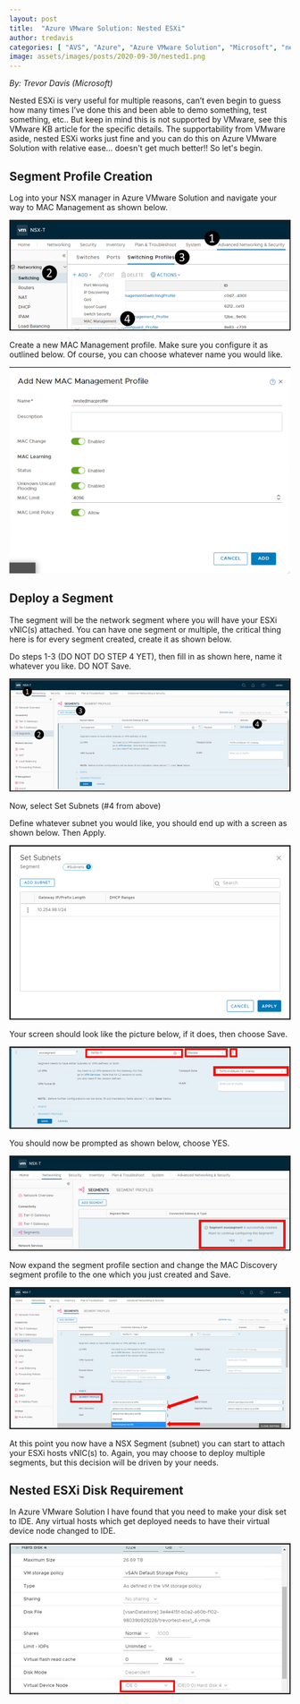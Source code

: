 ```yaml
---
layout: post
title:  "Azure VMware Solution: Nested ESXi"
author: tredavis
categories: [ "AVS", "Azure", "Azure VMware Solution", "Microsoft", "nested", "tredavis", "VMWare" ]
image: assets/images/posts/2020-09-30/nested1.png
---
```

*By: Trevor Davis (Microsoft)*

Nested ESXi is very useful for multiple reasons, can’t even begin to guess how many times I’ve done this and been able to demo something, test something, etc..  But keep in mind this is not supported by VMware, see this VMware KB article for the specific details.  The supportability from VMware aside, nested ESXi works just fine and you can do this on Azure VMware Solution with relative ease… doesn't get much better!!  So let's begin.
 
## Segment Profile Creation
 
Log into your NSX manager in Azure VMware Solution and navigate your way to MAC Management as shown below.

![nested1](/assets/images/posts/2020-09-30/nested1.png)

Create a new MAC Management profile.  Make sure you configure it as outlined below.  Of course, you can choose whatever name you would like.

![nested2](/assets/images/posts/2020-09-30/nested2.png)

## Deploy a Segment

The segment will be the network segment where you will have your ESXi vNIC(s) attached. You can have one segment or multiple, the critical thing here is for every segment created, create it as shown below.

Do steps 1-3 (DO NOT DO STEP 4 YET), then fill in as shown here, name it whatever you like.  DO NOT Save. 

![nested3](/assets/images/posts/2020-09-30/nested3.png)

Now, select Set Subnets (#4 from above)

Define whatever subnet you would like, you should end up with a screen as shown below.  Then Apply.

![nested4](/assets/images/posts/2020-09-30/nested4.png)

Your screen should look like the picture below, if it does, then choose Save.

![nested5](/assets/images/posts/2020-09-30/nested5.png)

You should now be prompted as shown below, choose YES.

![nested6](/assets/images/posts/2020-09-30/nested6.png)

Now expand the segment profile section and change the MAC Discovery segment profile to the one which you just created and Save.

![nested7](/assets/images/posts/2020-09-30/nested7.png)

At this point you now have a NSX Segment (subnet) you can start to attach your ESXi hosts vNIC(s) to.  Again, you may choose to deploy multiple segments, but this decision will be driven by your needs.

## Nested ESXi Disk Requirement
 
In Azure VMware Solution I have found that you need to make your disk set to IDE.  Any virtual hosts which get deployed needs to have their virtual device node changed to IDE.

![nested8](/assets/images/posts/2020-09-30/nested8.png)